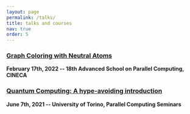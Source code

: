 ```yaml
---
layout: page
permalink: /talks/
title: talks and courses
nav: true
order: 5
---
```

### [Graph Coloring with Neutral Atoms](https://events.prace-ri.eu/event/1327/)
**February 17th, 2022 -- 18th Advanced School on Parallel Computing, CINECA**
### [Quantum Computing: A hype-avoiding introduction](https://alpha.di.unito.it/seminars/)
**June 7th, 2021 -- University of Torino, Parallel Computing Seminars**